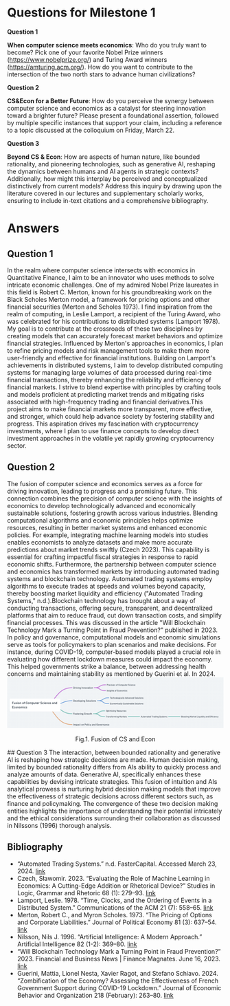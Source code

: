 # Questions for Milestone 1

**Question 1**

**When computer science meets economics**: Who do you truly want to become? Pick one of your favorite Nobel Prize winners (https://www.nobelprize.org/) and Turing Award winners (https://amturing.acm.org/). How do you want to contribute to the intersection of the two north stars to advance human civilizations? 

**Question 2**

**CS&Econ for a Better Future**: How do you perceive the synergy between computer science and economics as a catalyst for steering innovation toward a brighter future? Please present a foundational assertion, followed by multiple specific instances that support your claim, including a reference to a topic discussed at the colloquium on Friday, March 22.

**Question 3**

**Beyond CS & Econ**: How are aspects of human nature, like bounded rationality, and pioneering technologies, such as generative AI, reshaping the dynamics between humans and AI agents in strategic contexts? Additionally, how might this interplay be perceived and conceptualized distinctively from current models? Address this inquiry by drawing upon the literature covered in our lectures and supplementary scholarly works, ensuring to include in-text citations and a comprehensive bibliography.
# Answers

## Question 1
In the realm where computer science intersects with economics in Quantitative Finance, I aim to be an innovator who uses methods to solve intricate economic challenges. One of my admired Nobel Prize laureates in this field is Robert C. Merton, known for his groundbreaking work on the Black Scholes Merton model, a framework for pricing options and other financial securities (Merton and Scholes 1973). I find inspiration from the realm of computing, in Leslie Lamport, a recipient of the Turing Award, who was celebrated for his contributions to distributed systems (Lamport 1978).
My goal is to contribute at the crossroads of these two disciplines by creating models that can accurately forecast market behaviors and optimize financial strategies. Influenced by Merton's approaches in economics, I plan to refine pricing models and risk management tools to make them more user-friendly and effective for financial institutions. Building on Lamport's achievements in distributed systems, I aim to develop distributed computing systems for managing large volumes of data processed during real-time financial transactions, thereby enhancing the reliability and efficiency of financial markets.
I strive to blend expertise with principles by crafting tools and models proficient at predicting market trends and mitigating risks associated with high-frequency trading and financial derivatives.This project aims to make financial markets more transparent, more effective, and stronger, which could help advance society by fostering stability and progress. This aspiration drives my fascination with cryptocurrency investments, where I plan to use finance concepts to develop direct investment approaches in the volatile yet rapidly growing cryptocurrency sector.


## Question 2
The fusion of computer science and economics serves as a force for driving innovation, leading to progress and a promising future. This connection combines the precision of computer science with the insights of economics to develop technologically advanced and economically sustainable solutions, fostering growth across various industries.  Blending computational algorithms and economic principles helps optimize resources, resulting in better market systems and enhanced economic policies. For example, integrating machine learning models into studies enables economists to analyze datasets and make more accurate predictions about market trends swiftly (Czech 2023). This capability is essential for crafting impactful fiscal strategies in response to rapid economic shifts.
Furthermore, the partnership between computer science and economics has transformed markets by introducing automated trading systems and blockchain technology. Automated trading systems employ algorithms to execute trades at speeds and volumes beyond capacity, thereby boosting market liquidity and efficiency ("Automated Trading Systems," n.d.).Blockchain technology has brought about a way of conducting transactions, offering secure, transparent, and decentralized platforms that aim to reduce fraud, cut down transaction costs, and simplify financial processes. This was discussed in the article "Will Blockchain Technology Mark a Turning Point in Fraud Prevention?" published in 2023.
In policy and governance, computational models and economic simulations serve as tools for policymakers to plan scenarios and make decisions. For instance, during COVID-19, computer-based models played a crucial role in evaluating how different lockdown measures could impact the economy. This helped governments strike a balance, between addressing health concerns and maintaining stability as mentioned by Guerini et al. In 2024.
![Screenshot 2024-04-07 at 12.08.27 PM.png](https://github.com/Rising-Stars-by-Sunshine/Jiayang-Hong/blob/main/CSEcon/Screenshot%202024-04-07%20at%2012.08.27%20PM.png)
<p align="center"> Fig.1. Fusion of CS and Econ</p>
## Question 3
The interaction, between bounded rationality and generative AI is reshaping how strategic decisions are made. Human decision making, limited by bounded rationality differs from AIs ability to quickly process and analyze amounts of data. Generative AI, specifically enhances these capabilities by devising intricate strategies. This fusion of intuition and AIs analytical prowess is nurturing hybrid decision making models that improve the effectiveness of strategic decisions across different sectors such, as finance and policymaking. The convergence of these two decision making entities highlights the importance of understanding their potential intricately and the ethical considerations surrounding their collaboration as discussed in Nilssons (1996) thorough analysis.
				


## Bibliography
- “Automated Trading Systems.” n.d. FasterCapital. Accessed March 23, 2024. [link](https://fastercapital.com/startup-topic/automated-trading-systems.html)
- Czech, Sławomir. 2023. “Evaluating the Role of Machine Learning in Economics: A Cutting-Edge Addition or Rhetorical Device?” Studies in Logic, Grammar and Rhetoric 68 (1): 279–93. [link](https://doi.org/10.2478/slgr-2023-0014)
- Lamport, Leslie. 1978. “Time, Clocks, and the Ordering of Events in a Distributed System.” Communications of the ACM 21 (7): 558–65. [link](https://doi.org/10.1145/359545.359563)
- Merton, Robert C., and Myron Scholes. 1973. “The Pricing of Options and Corporate Liabilities.” Journal of Political Economy 81 (3): 637–54. [link](https://doi.org/10.1086/260062)
- Nilsson, Nils J. 1996. “Artificial Intelligence: A Modern Approach.” Artificial Intelligence 82 (1-2): 369–80. [link](https://doi.org/10.1016/0004-3702(96)00007-0)
- “Will Blockchain Technology Mark a Turning Point in Fraud Prevention?” 2023. Financial and Business News | Finance Magnates. June 16, 2023. [link](https://www.financemagnates.com/cryptocurrency/education-centre/will-blockchain-technology-mark-a-turning-point-in-fraud-prevention/)
- Guerini, Mattia, Lionel Nesta, Xavier Ragot, and Stefano Schiavo. 2024. “Zombification of the Economy? Assessing the Effectiveness of French Government Support during COVID-19 Lockdown.” Journal of Economic Behavior and Organization 218 (February): 263–80. [link](https://doi.org/10.1016/j.jebo.2023.12.013)
